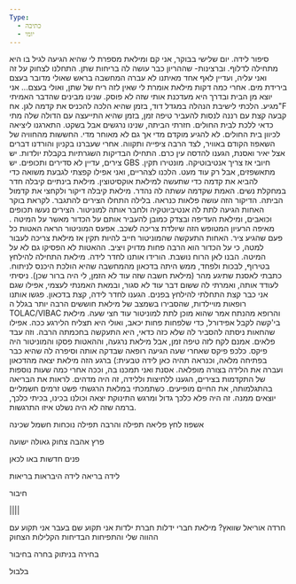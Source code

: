 ```yaml
---
Type:
  - כתיבה
  - יומי
---
```

סיפור לידה.
יום שלישי בבוקר, אני קם ומילאת מספרת לי שהיא הגיעה לגיל בו היא מתחילה לדלוף. וברצינות- שההריון כבר עושה לה בריחות שתן. התחלנו לצחוק על זה ואני עליה, ועדיין לאף אחד מאיתנו לא עברה המחשבה בראש שאולי מדובר בעצם בירידת מים.
אחרי כמה דקות מילאת אומרת לי שאין לזה ריח של שתן, ואולי בעצם...
אני יוצא מן הבית ובדרך היא מעדכנת אותי שזה לא פוסק. שנינו מבינים שהדבר האמיתי מגיע.
הלכתי לישיבת הנהלה במגדל דוד, בזמן שהיא הלכה להכניס את קדמה לגן. אח"F קבעה קצת עם רננה לנסות להעביר טיפה זמן, בזמן שהיא התייעצה עם הדולה שלה מתי כדאי ללכת לבית החולים.
חזרתי הביתה, שנינו נרגשים אבל בשקט.
התארגנו ליציאה לכיוון בית החולים. לא להגיע מוקדם מדי אך גם לא מאוחר מדי. החששות מהחוויה של השאפוז הקודם באוויר, לצד הרבה ציפייה ותקווה.
אחרי שעברנו בקניון והורדנו דברים אצל יאיר ואסנת, הגענו להדסה עין כרם.
התחילו הבדיקות השגרתיות בקבלת יולדות. יש צירים, עדיין לא סדירים ותכופים. יש GBS חיובי אז צריך אנטיבוטיקה. מונטירו תקין.
מתאשפזים, אבל רק עוד מעט. הלכנו לצהריים, ואני אפילו קפצתי לגבעת משואה כדי להביא את קדמה כדי שתעשה למילאת אוקסיטוצין.
מילאת בינתיים קיבלה חדר במחקלת נשים. האמת שקדמה עשתה לה נהדר.
מילאת קיבלה דיקור ולקחצי את קדמול הביתה.
הדיקור הזה עושה פלאות כנראה.
בלילה התחלו הצירים להתגבר.
לקראת בוקר האחות הגיעה לתת לה אנטיביוטקיה ולחבר אותה למוניטור.
הצירים נעשו תכופים וכואבים, ומילאת העדיפה ובצדק כמובן להעביר אותם על הכדור מאשר על המיטה . מאיפה הרעיון המטופש הזה שיולדת צריכה לשכב.
אפעס המוניטור הראה האטות כל פעם שהגיע ציר.
האחות התעקשה שהמוניטור חייב להיות תקין אז מילאת צריכה לעבור למטה, כי על הכדור הוא הרבה פחות מדויק ויציב.
ההאטות לא הפסיקו גם לא על המיטה.
הבנו לאן הרוח נושבת.
הורידו אותנו לחדר לידה.
מילאת התחילה להילחץ בטירוף, לבכות ולפחד, ממש היתה בדכאון מהמחשבה שהיא הולכת היכנס לניתוח.
כתבתי לאסנת שתיגע מהר (מילאת חשבה שזה עוד לא הזמן, לי היה ברור שכן).
ניסיתי לעודד אותה, ואמרתי לה ששום דבר עוד לא סגור, ובמאת האמנתי לעצמי, אפילו שגם אני כבר קצת התחלתי להילחץ בפנים.
הגענו לחדר לידה, קצת בדכאון.
פגשו אותנו רופאות מויילדות, שהסבירו בשמצב של מילאת חוששים הרבה יותר בגלל ה TOLAC/VIBAC
והרופא מהנתח אמר שהוא מוכן לתת למוניטור עוד חצי שעה.
מילאת בי'קשה לקבל אפידורל, כדי שלפחות פחות יכאב, ואולי היא תצליח הלירגע ככה. אפילו שהחאות ניסתה להסביר לה שלא כזה כדאי, היא התעקשה בחכמתה הרבה. וזה עבד פלאים.
אמנם לקח לזה טיפה זמן, אבל מילאת נרגעה, וההאטות פסקו והמוניטור היה פיקס.
כלכפ פיקס שאחרי שעה הגיעה רופאה שבדקה אותה וסיפרה לה שהיא כבר בפתיחה מלאה, וכנראה תהיה כאן לידה טבעית:)
ברגע הזה מילאת יצאה מהדכאון ועברה את הלידה בצורה מופלאה.
אסנת ואני תמכנו בה, וככה אחרי כמה שעות נוספות של התקדמות בצירים, הגענו ללחיצות וללידה, זה היה מדהים.
לראות את הבריאה בהתגלמותה, את החיים מופיעים.
כשתמכתי במלאת הרגשתי פשט זרמים חשמליים יוצאים ממנה.
זה היה פלא כלכך גדול ומרגש
התינוקת יצאה וכולנו בכינו, בכיתי כלכך, ברמה שזה לא היה נשלט
איזו התרגשות.


אשפוז
לחץ
פליאה
תפילה והרבה תפילה
נוכחות
חשמל
שכינה




פרץ אהבה
צחוק
גאולה
ישועה

פנים חדשות באו לכאן

לידה
בריאה
לידה
היבראות
בריאות

חיבור

||||

חרדה
אוריאל שוואץ?
מילאת
חברי ידלות
חברת ילדות
אני תקוע שם בעבר
אני תקוע עם ההווה שלי והתפיחות
הבדיחות
הקלילות הצחוק

בחירה בניתוק
בחרה בחיבור

בלבול


